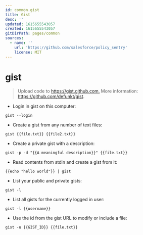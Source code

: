 ```yaml
---
id: common.gist
title: Gist
desc: ''
updated: 1615655543057
created: 1615655543057
gitDirPath: pages/common
sources:
  - name: ''
    url: 'https://github.com/salesforce/policy_sentry'
    license: MIT
---
```

# gist

> Upload code to <https://gist.github.com.>
> More information: <https://github.com/defunkt/gist>.

- Login in gist on this computer:

`gist --login`

- Create a gist from any number of text files:

`gist {{file.txt}} {{file2.txt}}`

- Create a private gist with a description:

`gist -p -d "{{A meaningful description}}" {{file.txt}} `

- Read contents from stdin and create a gist from it:

`{{echo "hello world"}} | gist`

- List your public and private gists:

`gist -l`

- List all gists for the currently logged in user:

`gist -l {{username}}`

- Use the id from the gist URL to modify or include a file:

`gist -u {{GIST_ID}} {{file.txt}}`

